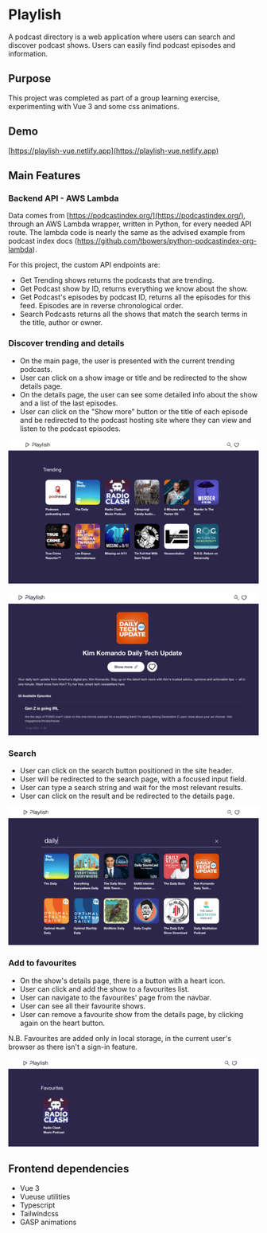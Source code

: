 # Playlish

A podcast directory is a web application where users can search and discover podcast shows. Users can easily find podcast episodes and information.

## Purpose

This project was completed as part of a group learning exercise, experimenting with Vue 3 and some css animations.

## Demo

[https://playlish-vue.netlify.app](https://playlish-vue.netlify.app)

## Main Features

### Backend API - AWS Lambda
Data comes from [https://podcastindex.org/](https://podcastindex.org/), through an AWS Lambda wrapper, written in Python, for every needed API route.
The lambda code is nearly the same as the advised example from podcast index docs (https://github.com/tbowers/python-podcastindex-org-lambda).

For this project, the custom API endpoints are:
- Get Trending shows returns the podcasts that are trending.
- Get Podcast show by ID, returns everything we know about the show.
- Get Podcast's episodes by podcast ID, returns all the episodes for this feed. Episodes are in reverse chronological order.
- Search Podcasts returns all the shows that match the search terms in the title, author or owner.

### Discover trending and details
- On the main page, the user is presented with the current trending podcasts.
- User can click on a show image or title and be redirected to the show details page.
- On the details page, the user can see some detailed info about the show and a list of the last episodes.
- User can click on the "Show more" button or the title of each episode and be redirected to the podcast hosting site where they can view and listen to the podcast episodes.

![Main page - Discover](https://raw.githubusercontent.com/ionchi/playlish/main/public/demo/discover.png)

![Details](https://raw.githubusercontent.com/ionchi/playlish/main/public/demo/details.png)

### Search
- User can click on the search button positioned in the site header.
- User will be redirected to the search page, with a focused input field.
- User can type a search string and wait for the most relevant results.
- User can click on the result and be redirected to the details page.

![Search](https://raw.githubusercontent.com/ionchi/playlish/main/public/demo/search.png)

### Add to favourites
- On the show's details page, there is a button with a heart icon.
- User can click and add the show to a favourites list.
- User can navigate to the favourites' page from the navbar.
- User can see all their favourite shows.
- User can remove a favourite show from the details page, by clicking again on the heart button.

N.B. Favourites are added only in local storage, in the current user's browser as there isn't a sign-in feature.

![Favourites](https://raw.githubusercontent.com/ionchi/playlish/main/public/demo/favourites.png)

## Frontend dependencies

- Vue 3
- Vueuse utilities
- Typescript
- Tailwindcss
- GASP animations
